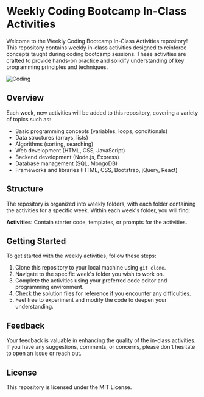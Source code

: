 
# Weekly Coding Bootcamp In-Class Activities

Welcome to the Weekly Coding Bootcamp In-Class Activities repository! This repository contains weekly in-class activities designed to reinforce concepts taught during coding bootcamp sessions. These activities are crafted to provide hands-on practice and solidify understanding of key programming principles and techniques.

![Coding](https://codingbootcamps.io/wp-content/uploads/m15.png)

## Overview

Each week, new activities will be added to this repository, covering a variety of topics such as:

-   Basic programming concepts (variables, loops, conditionals)
-   Data structures (arrays, lists)
-   Algorithms (sorting, searching)
-   Web development (HTML, CSS, JavaScript)
-   Backend development (Node.js, Express)
-   Database management (SQL, MongoDB)
-   Frameworks and libraries (HTML, CSS, Bootstrap, jQuery, React)

## Structure

The repository is organized into weekly folders, with each folder containing the activities for a specific week. Within each week's folder, you will find:

**Activities**: Contain starter code, templates, or prompts for the activities.


## Getting Started

To get started with the weekly activities, follow these steps:

1.  Clone this repository to your local machine using `git clone`.
2.  Navigate to the specific week's folder you wish to work on.
3. Complete the activities using your preferred code editor and programming environment.
5.  Check the solution files for reference if you encounter any difficulties.
6.  Feel free to experiment and modify the code to deepen your understanding.


## Feedback

Your feedback is valuable in enhancing the quality of the in-class activities. If you have any suggestions, comments, or concerns, please don't hesitate to open an issue or reach out.

## License

This repository is licensed under the MIT License.
